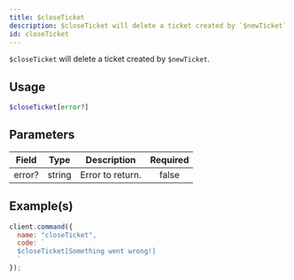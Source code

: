 ```yaml
---
title: $closeTicket
description: $closeTicket will delete a ticket created by `$newTicket`.
id: closeTicket
---
```


`$closeTicket` will delete a ticket created by `$newTicket`.

## Usage

```php
$closeTicket[error?]
```

## Parameters

| Field  | Type   | Description      | Required |
| ------ | ------ | ---------------- | :------: |
| error? | string | Error to return. |  false   |

## Example(s)

```javascript
client.command({
  name: "closeTicket",
  code: `
  $closeTicket[Something went wrong!]
  `
});
```
